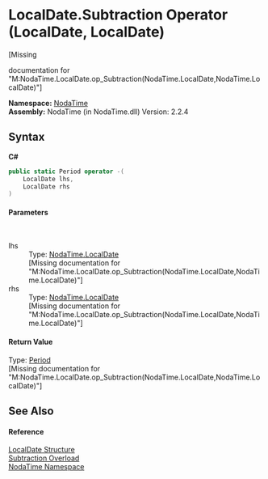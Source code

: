 # LocalDate.Subtraction Operator (LocalDate, LocalDate)
 

\[Missing <summary> documentation for "M:NodaTime.LocalDate.op_Subtraction(NodaTime.LocalDate,NodaTime.LocalDate)"\]

**Namespace:**&nbsp;<a href="N_NodaTime">NodaTime</a><br />**Assembly:**&nbsp;NodaTime (in NodaTime.dll) Version: 2.2.4

## Syntax

**C#**<br />
``` C#
public static Period operator -(
	LocalDate lhs,
	LocalDate rhs
)
```


#### Parameters
&nbsp;<dl><dt>lhs</dt><dd>Type: <a href="T_NodaTime_LocalDate">NodaTime.LocalDate</a><br />\[Missing <param name="lhs"/> documentation for "M:NodaTime.LocalDate.op_Subtraction(NodaTime.LocalDate,NodaTime.LocalDate)"\]</dd><dt>rhs</dt><dd>Type: <a href="T_NodaTime_LocalDate">NodaTime.LocalDate</a><br />\[Missing <param name="rhs"/> documentation for "M:NodaTime.LocalDate.op_Subtraction(NodaTime.LocalDate,NodaTime.LocalDate)"\]</dd></dl>

#### Return Value
Type: <a href="T_NodaTime_Period">Period</a><br />\[Missing <returns> documentation for "M:NodaTime.LocalDate.op_Subtraction(NodaTime.LocalDate,NodaTime.LocalDate)"\]

## See Also


#### Reference
<a href="T_NodaTime_LocalDate">LocalDate Structure</a><br /><a href="Overload_NodaTime_LocalDate_op_Subtraction">Subtraction Overload</a><br /><a href="N_NodaTime">NodaTime Namespace</a><br />